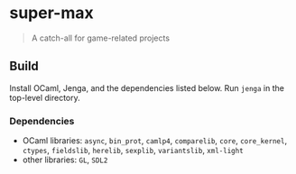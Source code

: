 super-max
=========

> A catch-all for game-related projects

Build
-----

Install OCaml, Jenga, and the dependencies listed below.  Run `jenga`
in the top-level directory.

### Dependencies

  - OCaml libraries: `async`, `bin_prot`, `camlp4`, `comparelib`, `core`, `core_kernel`, `ctypes`, `fieldslib`, `herelib`, `sexplib`, `variantslib`, `xml-light`
  - other libraries: `GL`, `SDL2`
